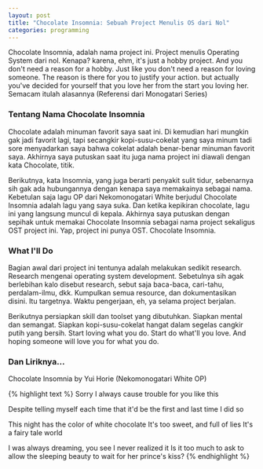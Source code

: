```yaml
---
layout: post
title: "Chocolate Insomnia: Sebuah Project Menulis OS dari Nol"
categories: programming
---
```


Chocolate Insomnia, adalah nama project ini. Project menulis Operating
System dari nol. Kenapa? karena, ehm, it's just a hobby project. And you
don't need a reason for a hobby. Just like you don't need a reason for
loving someone. The reason is there for you to justify your action. but
actually you've decided for yourself that you love her from the start you
loving her. Semacam itulah alasannya (Referensi dari Monogatari Series)

### Tentang Nama Chocolate Insomnia

Chocolate adalah minuman favorit saya saat ini. Di kemudian hari mungkin gak
jadi favorit lagi, tapi secangkir kopi-susu-cokelat yang saya minum tadi
sore menyadarkan saya bahwa cokelat adalah benar-benar minuman favorit saya.
Akhirnya saya putuskan saat itu juga nama project ini diawali dengan kata
Chocolate, titik.

Berikutnya, kata Insomnia, yang juga berarti penyakit sulit tidur,
sebenarnya sih gak ada hubungannya dengan kenapa saya memakainya sebagai
nama. Kebetulan saja lagu OP dari Nekomonogatari White berjudul Chocolate
Insomnia adalah lagu yang saya suka. Dan ketika kepikiran chocolate, lagu
ini yang langsung muncul di kepala. Akhirnya saya putuskan dengan sepihak
untuk memakai Chocolate Insomnia sebagai nama project sekaligus OST project
ini. Yap, project ini punya OST. Chocolate Insomnia.

### What I'll Do

Bagian awal dari project ini tentunya adalah melakukan sedikit research.
Research mengenai operating system development. Sebetulnya sih agak
berlebihan kalo disebut research, sebut saja baca-baca, cari-tahu,
perdalam-ilmu, dkk. Kumpulkan semua resource, dan dokumentasikan disini.
Itu targetnya. Waktu pengerjaan, eh, ya selama project berjalan.

Berikutnya persiapkan skill dan toolset yang dibutuhkan. Siapkan mental dan
semangat. Siapkan kopi-susu-cokelat hangat dalam segelas cangkir putih yang
bersih. Start loving what you do. Start do what'll you love. And hoping
someone will love you for what you do.

### Dan Liriknya...

Chocolate Insomnia by Yui Horie (Nekomonogatari White OP)

{% highlight text %}
Sorry
I always cause trouble for you like this

Despite telling myself each time
that it'd be the first and last time I did so

This night has the color of white chocolate
It's too sweet, and full of lies
It's a fairy tale world

I was always dreaming, you see
I never realized it
Is it too much to ask
to allow the sleeping beauty
to wait for her prince's kiss?
{% endhighlight %}
